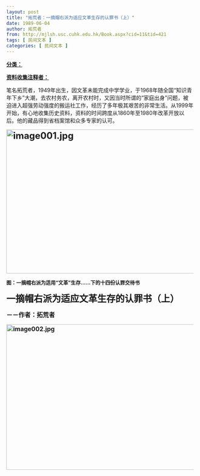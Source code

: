 ```yaml
---
layout: post
title: "拓荒者：一摘帽右派为适应文革生存的认罪书（上）"
date: 1989-06-04
author: 拓荒者
from: http://mjlsh.usc.cuhk.edu.hk/Book.aspx?cid=11&tid=421
tags: [ 民间文本 ]
categories: [ 民间文本 ]
---
```


<div style="margin: 15px 10px 10px 0px;">
 <div>
  <span id="ctl00_ContentPlaceHolder1_chapter1_SubjectLabel" style="font-weight:bold;text-decoration:underline;">
   分类：
  </span>
 </div>
 <p>
  <strong>
   <u>
    资料收集注释者：
   </u>
  </strong>
 </p>
 <p>
  笔名拓荒者，1949年出生，因文革未能完成中学学业，于1968年随全国“知识青年下乡”大潮，去农村务农，离开农村时，又因当时所谓的“家庭出身”问题，被迫进入超强劳动强度的搬运社工作，经历了多年极其艰苦的非常生活。从1999年开始，有心地收集历史资料，资料的时间跨度从1860年至1980年改革开放以后。他的藏品得到省档案馆和众多专家的认可。
 </p>
 <p>
 </p>
 <p>
  <strong>
   <font size="5">
    <img align="top" alt="image001.jpg" border="0" height="379" src="http://mjlsh.usc.cuhk.edu.hk/medias/contents/421/youpai1/image001.jpg" width="590"/>
   </font>
  </strong>
 </p>
 <p>
  <strong>
   <font size="2">
    图：一摘帽右派为适用“文革”生存……下的十四份认罪交待书
   </font>
  </strong>
 </p>
 <p>
  <strong>
   <font size="5">
    一摘帽右派为适应文革生存的认罪书（上）
   </font>
  </strong>
 </p>
 <p>
  <font size="3">
   <strong>
    －－作者：拓荒者
   </strong>
  </font>
 </p>
 <p>
  <font size="3">
   <strong>
    <img align="top" alt="image002.jpg" border="0" height="383" src="http://mjlsh.usc.cuhk.edu.hk/medias/contents/421/youpai1/image002.jpg" width="590"/>
    <br/>
   </strong>
  </font>
 </p>
</div>
